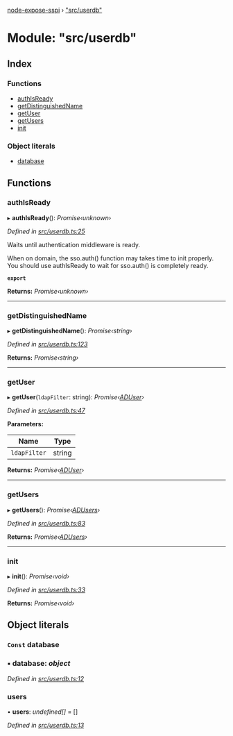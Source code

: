 [node-expose-sspi](../README.md) › ["src/userdb"](_src_userdb_.md)

# Module: "src/userdb"

## Index

### Functions

* [authIsReady](_src_userdb_.md#authisready)
* [getDistinguishedName](_src_userdb_.md#getdistinguishedname)
* [getUser](_src_userdb_.md#getuser)
* [getUsers](_src_userdb_.md#getusers)
* [init](_src_userdb_.md#init)

### Object literals

* [database](_src_userdb_.md#const-database)

## Functions

###  authIsReady

▸ **authIsReady**(): *Promise‹unknown›*

*Defined in [src/userdb.ts:25](https://github.com/jlguenego/node-expose-sspi/blob/52464ac/src/userdb.ts#L25)*

Waits until authentication middleware is ready.

When on domain, the sso.auth() function may takes time to init properly.
You should use authIsReady to wait for sso.auth() is completely ready.

**`export`** 

**Returns:** *Promise‹unknown›*

___

###  getDistinguishedName

▸ **getDistinguishedName**(): *Promise‹string›*

*Defined in [src/userdb.ts:123](https://github.com/jlguenego/node-expose-sspi/blob/52464ac/src/userdb.ts#L123)*

**Returns:** *Promise‹string›*

___

###  getUser

▸ **getUser**(`ldapFilter`: string): *Promise‹[ADUser](../interfaces/_src_interfaces_.aduser.md)›*

*Defined in [src/userdb.ts:47](https://github.com/jlguenego/node-expose-sspi/blob/52464ac/src/userdb.ts#L47)*

**Parameters:**

Name | Type |
------ | ------ |
`ldapFilter` | string |

**Returns:** *Promise‹[ADUser](../interfaces/_src_interfaces_.aduser.md)›*

___

###  getUsers

▸ **getUsers**(): *Promise‹[ADUsers](_src_interfaces_.md#adusers)›*

*Defined in [src/userdb.ts:83](https://github.com/jlguenego/node-expose-sspi/blob/52464ac/src/userdb.ts#L83)*

**Returns:** *Promise‹[ADUsers](_src_interfaces_.md#adusers)›*

___

###  init

▸ **init**(): *Promise‹void›*

*Defined in [src/userdb.ts:33](https://github.com/jlguenego/node-expose-sspi/blob/52464ac/src/userdb.ts#L33)*

**Returns:** *Promise‹void›*

## Object literals

### `Const` database

### ▪ **database**: *object*

*Defined in [src/userdb.ts:12](https://github.com/jlguenego/node-expose-sspi/blob/52464ac/src/userdb.ts#L12)*

###  users

• **users**: *undefined[]* = []

*Defined in [src/userdb.ts:13](https://github.com/jlguenego/node-expose-sspi/blob/52464ac/src/userdb.ts#L13)*
